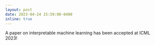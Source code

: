 ```yaml
---
layout: post
date: 2023-04-24 15:59:00-0400
inline: true
---
```


A paper on interpretable machine learning has been accepted at ICML 2023!
